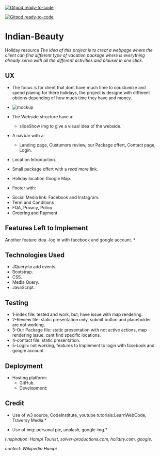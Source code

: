 [![Gitpod ready-to-code](https://img.shields.io/badge/Gitpod-ready--to--code-blue?logo=gitpod)](https://gitpod.io/#https://github.com/Dbyu85/Indian-Beauty)

[![Gitpod ready-to-code](https://img.shields.io/badge/Gitpod-ready--to--code-blue?logo=gitpod)](https://gitpod.io/#https://github.com/Dbyu85/Indian-Beauty)

# Indian-Beauty
Holiday resource
*The idea of this project is to creat a webpage where the client can find different type of vacation package where is everything already serve with all the different activities and plauser in one click.*

## UX
* The focus is for client that dont have much time to coustumize and spend planing for there holidays, the project is designe with different obtions depending of how much time they have and money.

* ![mockup](/images/001.png)

* The Webside structure have a:
  - slideShow img to give a visual idea of the webside.
* A navbar with a:
  - Landing page, Custumors review, our Package offert, Contact page, Login.
 * Location Introduction.
 * Small package offert with a *read more* link.
 * Holiday location Google Map.
 * Footer with:
  - Social Media link: Facebook and Instagram.
  - Term and Conditions
  - FQA, Privacy, Policy
  - Ordering and Payment
  
## Features Left to Implement
Another feature idea
-log in with facebook and google account.
*

## Technologies Used
* JQuery:to add events.
* Bootstrap.
* CSS.
* Media Query.
* JavaScript.

## Testing
* 1-index file:
tested and work, but, have issue with map rendering.
* 2-Review file:
static presentation only, submit button and placeholder are not working.
* 3-Our Package file: 
static presentation with not active actions, map rendering issue, cant find specific locations.
* 4-contact file:
static presentation.
* 5-Login:
not working, features to Implement to login with facebook and google account.

## Deployment

* Hosting platform:
  - GitHub.
  - Development:
   
   
## Credit

* Use of w3 source, CodeInstitute, youtube tutorials:LearnWebCode, Traversy Media.*

* Use of img: personal pic, unplash, google img.*

*I nspiration: Hampi Tourist, solver-productions.com, holidity.com, google.*

*contect: Wikipedia Hampi*

